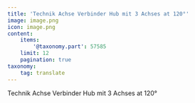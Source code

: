 ```yaml
---
title: 'Technik Achse Verbinder Hub mit 3 Achses at 120°'
image: image.png
icon: image.png
content:
    items:
        '@taxonomy.part': 57585
    limit: 12
    pagination: true
taxonomy:
    tag: translate
---
```


Technik Achse Verbinder Hub mit 3 Achses at 120°
